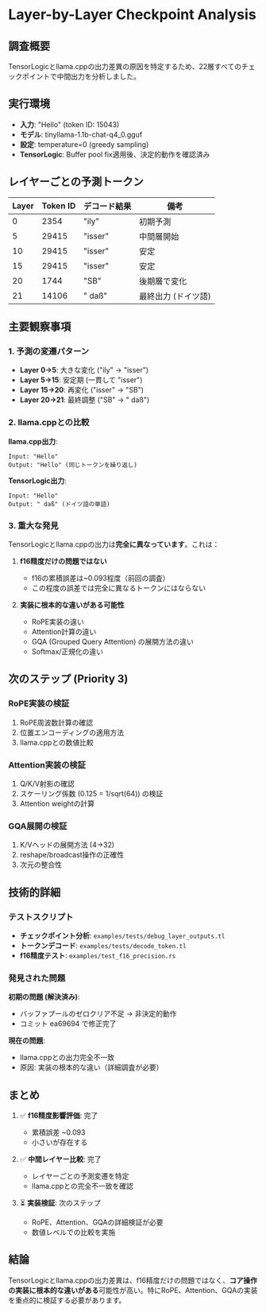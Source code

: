 # Layer-by-Layer Checkpoint Analysis

## 調査概要

TensorLogicとllama.cppの出力差異の原因を特定するため、22層すべてのチェックポイントで中間出力を分析しました。

## 実行環境

- **入力**: "Hello" (token ID: 15043)
- **モデル**: tinyllama-1.1b-chat-q4_0.gguf
- **設定**: temperature=0 (greedy sampling)
- **TensorLogic**: Buffer pool fix適用後、決定的動作を確認済み

## レイヤーごとの予測トークン

| Layer | Token ID | デコード結果 | 備考 |
|-------|----------|--------------|------|
| 0 | 2354 | "ily" | 初期予測 |
| 5 | 29415 | "isser" | 中間層開始 |
| 10 | 29415 | "isser" | 安定 |
| 15 | 29415 | "isser" | 安定 |
| 20 | 1744 | "SB" | 後期層で変化 |
| 21 | 14106 | " daß" | 最終出力 (ドイツ語) |

## 主要観察事項

### 1. 予測の変遷パターン

- **Layer 0→5**: 大きな変化 ("ily" → "isser")
- **Layer 5→15**: 安定期 (一貫して "isser")
- **Layer 15→20**: 再変化 ("isser" → "SB")
- **Layer 20→21**: 最終調整 ("SB" → " daß")

### 2. llama.cppとの比較

**llama.cpp出力**:
```
Input: "Hello"
Output: "Hello" (同じトークンを繰り返し)
```

**TensorLogic出力**:
```
Input: "Hello"
Output: " daß" (ドイツ語の単語)
```

### 3. 重大な発見

TensorLogicとllama.cppの出力は**完全に異なっています**。これは：

1. **f16精度だけの問題ではない**
   - f16の累積誤差は~0.093程度（前回の調査）
   - この程度の誤差では完全に異なるトークンにはならない

2. **実装に根本的な違いがある可能性**
   - RoPE実装の違い
   - Attention計算の違い
   - GQA (Grouped Query Attention) の展開方法の違い
   - Softmax/正規化の違い

## 次のステップ (Priority 3)

### RoPE実装の検証

1. RoPE周波数計算の確認
2. 位置エンコーディングの適用方法
3. llama.cppとの数値比較

### Attention実装の検証

1. Q/K/V射影の確認
2. スケーリング係数 (0.125 = 1/sqrt(64)) の検証
3. Attention weightの計算

### GQA展開の検証

1. K/Vヘッドの展開方法 (4→32)
2. reshape/broadcast操作の正確性
3. 次元の整合性

## 技術的詳細

### テストスクリプト

- **チェックポイント分析**: `examples/tests/debug_layer_outputs.tl`
- **トークンデコード**: `examples/tests/decode_token.tl`
- **f16精度テスト**: `examples/test_f16_precision.rs`

### 発見された問題

**初期の問題 (解決済み)**:
- バッファプールのゼロクリア不足 → 非決定的動作
- コミット ea69694 で修正完了

**現在の問題**:
- llama.cppとの出力完全不一致
- 原因: 実装の根本的な違い（詳細調査が必要）

## まとめ

1. ✅ **f16精度影響評価**: 完了
   - 累積誤差 ~0.093
   - 小さいが存在する

2. ✅ **中間レイヤー比較**: 完了
   - レイヤーごとの予測変遷を特定
   - llama.cppとの完全不一致を確認

3. ⏳ **実装検証**: 次のステップ
   - RoPE、Attention、GQAの詳細検証が必要
   - 数値レベルでの比較を実施

## 結論

TensorLogicとllama.cppの出力差異は、f16精度だけの問題ではなく、**コア操作の実装に根本的な違いがある**可能性が高い。特にRoPE、Attention、GQAの実装を重点的に検証する必要があります。
